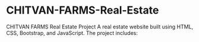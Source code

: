# CHITVAN-FARMS-Real-Estate
CHITVAN FARMS Real Estate Project A real estate website built using HTML, CSS, Bootstrap, and JavaScript. The project includes:
